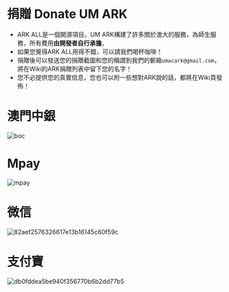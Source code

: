 # 捐贈 Donate UM ARK
- ARK ALL是一個開源項目，UM ARK構建了許多關於澳大的服務，為師生服務，所有費用**由開發者自行承擔**。
- 如果您覺得ARK ALL用得不錯，可以請我們喝杯咖啡！
- 捐贈後可以發送您的捐贈截圖和您的稱謂到我們的郵箱`umacark@gmail.com`，將在Wiki的ARK捐贈列表中留下您的名字！
- 您不必提供您的真實信息，您也可以附一些想對ARK說的話，都將在Wiki頁發佈！

# 澳門中銀
![boc](https://github.com/UM-ARK/Donate/assets/55580370/1fab178d-c090-472b-8de2-9188112f721c)

# Mpay
![mpay](https://github.com/UM-ARK/Donate/assets/55580370/044328f9-b609-4ec1-8d16-e8eedd32deca)

# 微信
![82aef2576326617e13b16145c60f59c](https://github.com/UM-ARK/Donate/assets/55580370/afb248b8-3d3b-4954-aac7-a5742a3ae53c)

# 支付寶
![db0fddea5be940f356770b6b2dd77b5](https://github.com/UM-ARK/Donate/assets/55580370/04f246ab-ff80-4a4a-ba48-cf2dc243b0e0)
